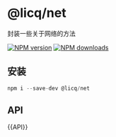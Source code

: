 # @licq/net

封装一些关于网络的方法

[![NPM version][npm-image]][npm-url] [![NPM downloads][download-image]][download-url]

[npm-image]: http://img.shields.io/npm/v/@licq/net.svg?style=flat-square
[npm-url]: http://npmjs.org/package/@licq/net
[download-image]: https://img.shields.io/npm/dm/@licq/net.svg?style=flat-square
[download-url]: https://npmjs.org/package/@licq/net

## 安装

```js
npm i --save-dev @licq/net
```

## API

{{API}}
